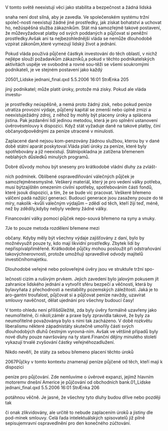
V tomto světě neexistují věci jako stabilita a bezpečnost a žádná lidská

snaha není dost silná, aby je zavedla. Ve společenském systému tržní společ-nosti neexistují žádné jiné prostředky, jak získat bohatství a uchovat ho, nežúspěšná služba zákazníkům. Stát má samozřejmě takové postavení, že můževyžadovat platby od svých poddaných a půjčovat si peněžní prostředky.Avšak ani ta nejbezohlednější vláda se nemůže dlouhodobě vzpírat zákonům,které vymezují lidský život a jednání.

Pokud vláda používá půjčené částkyk investování do těch oblastí, v nichž nejlépe slouží požadavkům zákazníků,a pokud v těchto podnikatelských aktivitách uspěje ve svobodné a rovné sou-těži se všemi soukromými podnikateli, je ve stejném postavení jako každý

20501_Lidske jednani_final.qxd 5.5.2006 16:01 StrÆnka 205

jiný podnikatel; může platit úroky, protože má zisky. Pokud ale vláda investu-

je prostředky neúspěšně, a nemá proto žádný zisk, nebo pokud peníze utratíza provozní výdaje, půjčený kapitál se zmenší nebo úplně zmizí a neexistuježádný zdroj, z něhož by mohly být placeny úroky a splácena jistina. Pak jezdanění lidí jedinou metodou, která je pro splnění ustanovení úvěrovésmlouvy k dispozici. Když stát vyžaduje daně na takové platby, činí občanyodpovědnými za peníze utracené v minulosti.

Zaplacené daně nejsou kom-penzovány žádnou službou, kterou by v dané době státní aparát poskytoval.Vláda platí úroky za peníze, které byly spotřebovány a již neexistují. Státnípokladna je zatížena břemenem neblahých důsledků minulých programů.

Dobré důvody mohou být sneseny pro krátkodobé vládní dluhy za zvlášt-

ních podmínek. Oblíbené ospravedlňování válečných půjček je samozřejměnesmyslné. Veškerý materiál, který je pro vedení války potřeba, musí býtzajištěn omezením civilní spotřeby, spotřebováním části fondů, které jsouk dispozici, a tím, že se bude víc pracovat. Veškeré břemeno válčení padá nažijící generaci. Budoucí generace jsou zasaženy pouze do té míry, nakolik –kvůli válečným výdajům – zdědí od těch, kteří žijí teď, méně, než by zdědily,kdyby nebyly vedeny žádné války.

Financování války pomocí půjček nepo-souvá břemeno na syny a vnuky.

7Je to pouze metoda rozdělení břemene mezi

občany. Kdyby měly být všechny výdaje zajišťovány z daní, bylo by možnévyužít pouze ty, kdo mají likvidní prostředky. Zbytek lidí by nepřispívalpřiměřeně. Krátkodobé půjčky mohou posloužit při odstraňování takovýchnerovností, protože umožňují spravedlivé odvody majitelů investičníhomajetku.

Dlouhodobé veřejné nebo poloveřejné úvěry jsou ve struktuře tržní spo-

lečnosti cizím a rušivým prvkem. Jejich zavedení bylo jalovým pokusem jít zahranice lidského jednání a vytvořit sféru bezpečí a věčnosti, která by bylavyňata z přechodnosti a nestability pozemských záležitostí. Jaká je to aro-gantní troufalost, půjčovat si a půjčovat peníze navždy, uzavírat smlouvy navěčnost, dělat ujednání pro všechny budoucí časy!

V tomto ohledu není přílišdůležité, zda byly úvěry formálně uzavřeny jako neumořitelné, či nikoli;záměr a praxe byly zpravidla takové, že byly za neumořitelné považoványa bylo s nimi tak zacházeno. V době rozkvětu liberalismu některé západnístáty skutečně umořily části svých dlouhodobých dluhů čestným vyrovná-ním. Avšak ve většině případů byly nové dluhy pouze navršovány na ty staré.Finanční dějiny minulého století vykazují trvalé zvyšování částky veřejnéhozadlužení.

Nikdo nevěří, že státy za sebou břemeno placení těchto úroků

2067Půjčky v tomto kontextu znamenají peníze půjčené od těch, kteří mají k dispozici

peníze pro půjčování. Zde nemluvíme o úvěrové expanzi, jejímž hlavním motoremv dnešní Americe je půjčování od obchodních bank.01_Lidske jednani_final.qxd 5.5.2006 16:01 StrÆnka 206

potáhnou věčně. Je jasné, že všechny tyto dluhy budou dříve nebo později tak

či onak zlikvidovány, ale určitě to nebude zaplacením úroků a jistiny dle pod-mínek smlouvy. Celá řada intelektuálských spisovatelů již pilně sepisujemravní ospravedlnění pro den konečného zúčtování.
